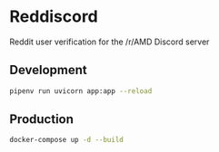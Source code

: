 
# Reddiscord

Reddit user verification for the /r/AMD Discord server

## Development

```bash
pipenv run uvicorn app:app --reload
```

## Production

```bash
docker-compose up -d --build
```
